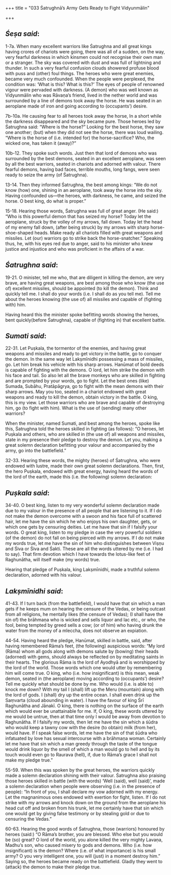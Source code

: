 +++
title = "033 Śatrughnā’s Army Gets Ready to Fight Vidyunmālin"

+++
 

## *Śeṣa said*:

1-7a. When many excellent warriors like Śatrughna and all great kings having crores of chariots were going, there was all of a sudden, on the way, very fearful darkness in which kinsmen could not recognise their own man or a stranger. The sky was covered with dust and was full of lightning and thunder. In such a very fearful confusion clouds showered profuse blood with puss and (other) foul things. The heroes who were great enemies, became very much confounded. When the people were perplexed, the condition was: ‘What is this? What is this?’ The eyes of people of renowned vigour were pervaded with darkness. (A demon) who was well known as Vidyunmālin who was Rāvaṇa’s friend, lived in the nether world and was surrounded by a line of demons took away the horse. He was seated in an aeroplane made of iron and going according to (occupants’) desire.

7b-10a. He causing fear to all heroes took away the horse, In a short while the darkness disappeared and the sky became pure. Those heroes led by Śatrughna said: “Where is the horse?” Looking for the best horse, they saw one another; (but) when they did not see the horse, there was loud wailing. “Where is the horse of (i.e. intended for) the horse-sacrifice? Who, the wicked one, has taken it (away)?”

10b-12. They spoke such words. Just then that lord of demons who was surrounded by the best demons, seated in an excellent aeroplane, was seen by all the best warriors, seated in chariots and adorned with valour. There fearful demons, having bad faces, terrible mouths, long fangs, were seen ready to seize the army (of Śatrughna).

13-14. Then they informed Śatrughna, the best among kings: “We do not know (how) one, shining in an aeroplane, took away the horse into the sky. Having confounded us—the heroes, with darkness, he came, and seized the horse. O best king, do what is proper.”

15-18. Hearing those words, Śatrughna was full of great anger. (He said:) “Who is this powerful demon that has seized my horse? Today let the aeroplane, struck by the volley of my arrows, fall down. Today let the head of my enemy fall down, (after being struck) by my arrows with sharp horse-shoe-shaped heads. Make ready all chariots filled with great weapons and missiles. Let (our) warriors go to strike back the horse-snatcher.” Speaking thus, he, with his eyes red due to anger, said to his minister who knew justice and injustice and who was proficient in the affairs of a war.

## *Śatrughna said*:

19-21. O minister, tell me who, that are diligent in killing the demon, are very brave, are having great weapons, are best among those who know (the use of) excellent missiles, should be appointed (to kill the demon). Think and quickly tell me. I shall do your words (i.e. I shall do as you tell me). Tell me about the heroes knowing (the use of) all missiles and capable of (fighting with) him.

Having heard this the minister spoke befitting words showing the heroes, bent quickly(before Śatrughna), capable of (fighting in) that excellent battle.

## *Sumati said*:

22-31. Let Puṣkala, the tormentor of the enemies, and having great weapons and missiles and ready to get victory in the battle, go to conquer the demon. In the same way let Lakṣmīnidhi possessing a mass of missiles, go. Let him break his vehicle with his sharp arrows. Hanūmat of bold deeds is capable of fighting with the demons. O lord, let him strike the demon with his face and tail. So also let all the brave monkeys who are skilled in fighting and are prompted by your words, go to fight. Let the best ones (like) Sumada, Subāhu, Pratāpāgrya, go to fight with the mean demons with their sharp arrows. May you too, seated in a chariot endowed with great weapons and ready to kill the demon, obtain victory in the battle. O king, this is my view. Let those warriors who are brave and capable of destroying him, go (to fight with him). What is the use of (sending) many other warriors?

When the minister, named Sumati, and best among the heroes, spoke like this, Śatrughna told the heroes skilled in fighting (as follows): “O heroes, let Puṣkala and others, who are skilled in (the use of) all weapons and missiles, state in my presence their pledge to destroy the demon. Let you, making a great solemn declaration befitting your valour and accompanied by the army, go into the battlefield.”

32-33. Hearing these words, the mighty (heroes) of Śatrughna, who were endowed with lustre, made their own great solemn declarations. Then, first, the hero Puṣkala, endowed with great energy, having heard the words of the lord of the earth, made this (i.e. the following) solemn declaration:

## *Puṣkala said*:

34-40. O best king, listen to my very wonderful solemn declaration made due to my valour in the presence of all people that are listening to it. If I do not make the demon overcome with a swoon and his face full of scattered hair, let me have the sin which he who enjoys his own daughter, gets, or which one gets by censuring deities. Let me have that sin if I falsify your words. O great king, listen to my pledge in case the very powerful soldiers (of the demon) do not fall on being pierced with my arrows. If I do not make my words true, let me have the sin of him who distinguishes between Viṣṇu and Śiva or Śiva and Śakti. These are all the words uttered by me (i.e. I had to say). That firm devotion which I have towards the lotus-like feet of Raghunātha, will itself make (my words) true.

Hearing that pledge of Puṣkala, king Lakṣmīnidhi, made a truthful solemn declaration, adorned with his valour.

## *Lakṣmīnidhi said*:

41-43. If I turn back (from the battlefield), I would have that sin which a man gets if he keeps mum on hearing the censure of the Vedas, or being outcast from all religions, he mentally likes (the censure of Vedas); (I shall have the sin of) the brāhmaṇa who is wicked and sells liquor and lac etc., or who, the fool, being tempted by greed sells a cow; (or of him) who having drunk the water from the money of a mleccha, does not observe an expiation.

44-54. Having heard the pledge, Hanūmat, skilled in battle, said, after having remembered Rāma’s feet, (the following) auspicious words: “My lord (Rāma) whom all gods along with demons salute by (bowing) their heads (adorned) with gems, should always be reflected on by meditating saints in their hearts. The glorious Rāma is the lord of Ayodhyā and is worshipped by the lord of the world. Those words which one would utter by remembering him will come true. O king, who (i.e. how insignificant) is this mean, weak demon, seated in (the aeroplane) moving according to (occupants’) desire? Tell me quickly what should be done by me. Who would (i.e. is able to) knock me down? With my tail I (shall) lift up the Meru (mountain) along with the lord of gods. I (shall) dry up the entire ocean. I shall even drink up the Saṃvarta (cloud abounding in water). I have the favour of king Śrī Raghunātha and Jānakī. O king, there is nothing on the surface of the earth which would ever be unattainable for me. If, O king, these words uttered by me would be untrue, then at that time only I would be away from devotion to Raghunātha. If I falsify my words, then let me have the sin which a śūdra who would keep a tawny cow with the desire (to obtain) milk (from her), would have. If I speak false words, let me have the sin of that śūdra who infatuated by love has sexual intercourse with a brāhmaṇa woman. Certainly let me have that sin which a man greedy through the taste of the tongue would drink liquor by the smell of which a man would go to hell and by its touch would even go to Raurava (hell), if, due to Rāma’s grace I shall not make my pledge true.”

55-59. When this was spoken by the great heroes, the warriors quickly made a solemn declaration shining with their valour. Śatrughna also praising those heroes skilled in battle (with the words) ‘Well (said), well (said)’, made a solemn declaration when people were observing (i.e. in the presence of people): “In front of you, I shall declare my vow adorned with my energy. Let the magnanimous ones endowed with exertion for fight, listen. If I do not strike with my arrows and knock down on the ground from the aeroplane his head cut off and broken from his trunk, let me certainly have that sin which one would get by giving false testimony or by stealing gold or due to censuring the Vedas.”

60-63. Hearing the good words of Śatrughna, those (warriors) honoured by heroes (said:) “O Rāma’s brother, you are blessed. Who else but you would be (so) great? O lord of the world, you alone killed the very mighty Lavaṇa, Madhu’s son, who caused misery to gods and demons. Who (i.e. how insignificant) is the demon? Where (i.e. of what importance) is his small army? O you very intelligent one, you will (just) in a moment destroy him.” Saying so, the heroes became ready on the battlefield. Gladly they went to (attack) the demon to make their pledge true.


